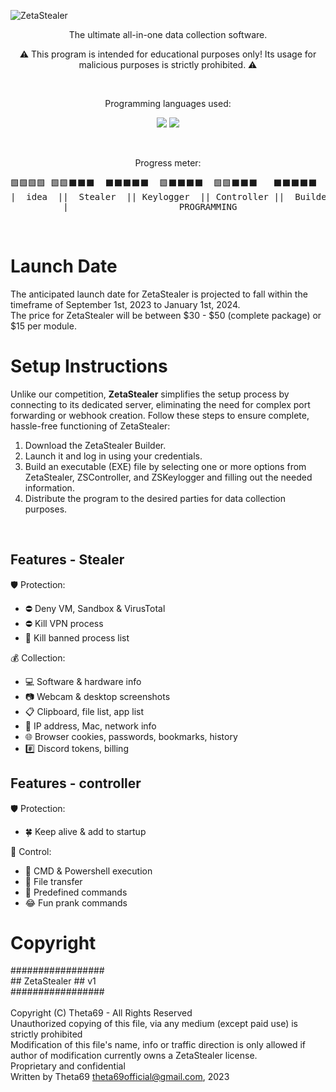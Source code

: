 ![ZetaStealer](https://i.ibb.co/cT6kXPj/zs-banner.png)

<p align="center">The ultimate all-in-one data collection software.</p>
<p align="center">⚠️ This program is intended for educational purposes only! Its usage for malicious purposes is strictly prohibited. ⚠️</p>
<br>
<p align="center">Programming languages used:</p>
<p align="center"><img src="https://img.shields.io/badge/C%23-239120?style=flat&logo=c-sharp&logoColor=white"> <img src="https://img.shields.io/badge/PHP-777BB4?style=flat&logo=php&logoColor=white"></p>
<br>
<p align="center">Progress meter:</p>
<pre>
🟩🟩🟩🟩 🟩🟩⬛⬛⬛  ⬛⬛⬛⬛⬛  🟩⬛⬛⬛⬛  🟩🟩⬛⬛⬛   ⬛⬛⬛⬛⬛    ⬛
|  idea  ||  Stealer  || Keylogger  || Controller ||  Builder   ||  Finishing || Launch |
          |                     PROGRAMMING                      |
</pre>
<br>
  
# Launch Date
The anticipated launch date for ZetaStealer is projected to fall within the timeframe of September 1st, 2023 to January 1st, 2024.<br>
The price for ZetaStealer will be between $30 - $50 (complete package) or $15 per module.
<br>

# Setup Instructions
Unlike our competition, **ZetaStealer** simplifies the setup process by connecting to its dedicated server, eliminating the need for complex port forwarding or webhook creation. Follow these steps to ensure complete, hassle-free functioning of ZetaStealer:<br>

1. Download the ZetaStealer Builder.
2. Launch it and log in using your credentials.
3. Build an executable (EXE) file by selecting one or more options from ZetaStealer, ZSController, and ZSKeylogger and filling out the needed information.
4. Distribute the program to the desired parties for data collection purposes.
<br>

## Features - Stealer
🛡️ Protection:
- ⛔ Deny VM, Sandbox & VirusTotal
- ⛔ Kill VPN process
- 🌊 Kill banned process list<br>

💰 Collection:
- 💻 Software & hardware info
- 📷 Webcam & desktop screenshots
- 📋 Clipboard, file list, app list
- 📡 IP address, Mac, network info
- 🌐 Browser cookies, passwords, bookmarks, history
- #️⃣ Discord tokens, billing<br>

## Features - controller
🛡️ Protection:
- 🍀 Keep alive & add to startup<br>

📡 Control:
- 🏴 CMD & Powershell execution
- 📂 File transfer
- 🌊 Predefined commands
- 😂 Fun prank commands<br>

# Copyright
#################<br>
\## ZetaStealer \## v1<br>
#################<br>
<br>
Copyright (C) Theta69 - All Rights Reserved<br>
Unauthorized copying of this file, via any medium (except paid use) is strictly prohibited<br>
Modification of this file's name, info or traffic direction is only allowed if author of modification currently owns a ZetaStealer license.<br>
Proprietary and confidential<br>
Written by Theta69 <theta69official@gmail.com>, 2023
